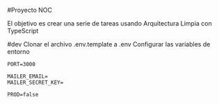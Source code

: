 #Proyecto NOC

El objetivo es crear una serie de tareas usando Arquitectura Limpia con TypeScript

#dev
Clonar el archivo .env.template a .env
Configurar las variables de entorno

```
PORT=3000

MAILER_EMAIL=
MAILER_SECRET_KEY=

PROD=false

```